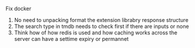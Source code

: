 Fix docker 
1. No need to unpacking format the extension librabry response structure
2. The search type in tmdb needs to check first if there are inputs or none
3. Think how of how redis is used and how caching works across the server  can have a settime expiry or permannet